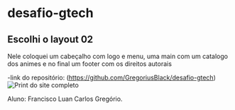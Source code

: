 # desafio-gtech

## Escolhi o layout 02

Nele coloquei  um cabeçalho  com logo e menu,  uma main com um catalogo dos animes e  no final um footer com os direitos autorais



-link  do repositório: (https://github.com/GregoriusBlack/desafio-gtech)
<img src="/127.0.0.1_5500_index.html" alt="Print do site completo">

Aluno: Francisco Luan Carlos Gregório.